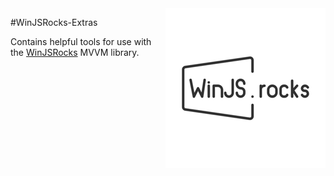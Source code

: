 <img align="right" src="https://raw.githubusercontent.com/DeepElement/winjsrocks/stable/docs/logos/WinJS.rocks-256x256.png">

#WinJSRocks-Extras


Contains helpful tools for use with the [WinJSRocks](http://winjs.rocks) MVVM library. 
